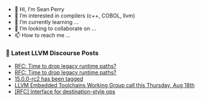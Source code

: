 - 👋 Hi, I’m Sean Perry
- 👀 I’m interested in compilers (c++, COBOL, llvm)
- 🌱 I’m currently learning ...
- 💞️ I’m looking to collaborate on ...
- 📫 How to reach me ...

<!---
s66perry/s66perry is a ✨ special ✨ repository because its `README.md` (this file) appears on your GitHub profile.
You can click the Preview link to take a look at your changes.
--->
### 📕 Latest LLVM Discourse Posts

<!-- DISCOURSE-LLVM:START -->
- [RFC: Time to drop legacy runtime paths?](https://discourse.llvm.org/t/rfc-time-to-drop-legacy-runtime-paths/64628#post_8)
- [RFC: Time to drop legacy runtime paths?](https://discourse.llvm.org/t/rfc-time-to-drop-legacy-runtime-paths/64628#post_7)
- [15.0.0-rc2 has been tagged](https://discourse.llvm.org/t/15-0-0-rc2-has-been-tagged/64352#post_14)
- [LLVM Embedded Toolchains Working Group call this Thursday, Aug 18th](https://discourse.llvm.org/t/llvm-embedded-toolchains-working-group-call-this-thursday-aug-18th/64634#post_1)
- [[RFC] Interface for destination-style ops](https://discourse.llvm.org/t/rfc-interface-for-destination-style-ops/64056?page=2#post_39)
<!-- DISCOURSE-LLVM:END -->

